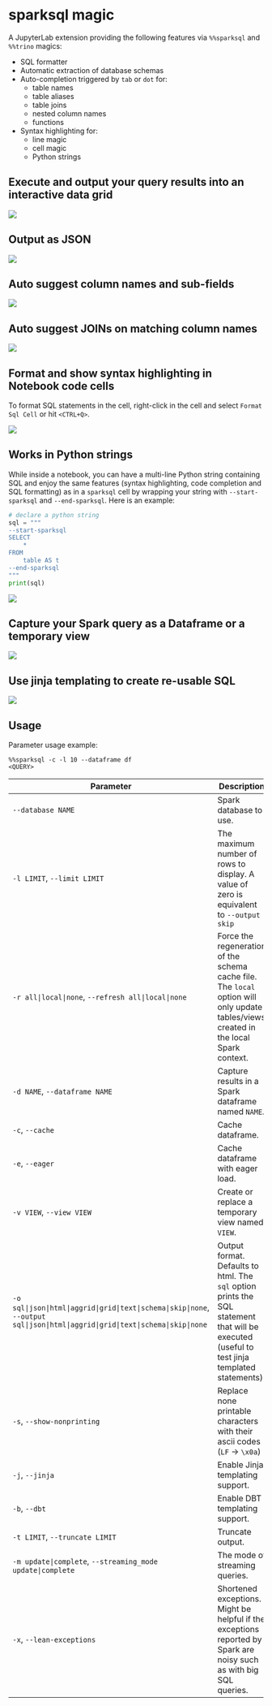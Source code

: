 # sparksql magic

A JupyterLab extension providing the following features via `%%sparksql` and `%%trino` magics:

- SQL formatter
- Automatic extraction of database schemas
- Auto-completion triggered by `tab` or `dot` for:
    - table names
    - table aliases
    - table joins
    - nested column names
    - functions
- Syntax highlighting for:
    - line magic
    - cell magic
    - Python strings


## Execute and output your query results into an interactive data grid
![](img/ipydatagrid.gif)

## Output as JSON
![](img/json-output.gif)

## Auto suggest column names and sub-fields
![](img/sparksql-nested-columns.gif)

## Auto suggest JOINs on matching column names
![](img/spark-inner-join.gif)

## Format and show syntax highlighting in Notebook code cells

To format SQL statements in the cell, right-click in the cell and select `Format Sql Cell` or hit `<CTRL+Q>`.

![](img/format-cell.gif)

## Works in Python strings

While inside a notebook, you can have a multi-line Python string containing SQL and enjoy the same features (syntax highlighting, code completion and SQL formatting)
as in a `sparksql` cell by wrapping your string with `--start-sparksql` and `--end-sparksql`.  Here is an example:
```python
# declare a python string
sql = """
--start-sparksql
SELECT
    *
FROM
    table AS t
--end-sparksql
"""
print(sql)
```

![](https://raw.githubusercontent.com/CybercentreCanada/jupyterlab-sql-editor/main/images//python-string.gif)


## Capture your Spark query as a Dataframe or a temporary view
![](img/args.png)

## Use jinja templating to create re-usable SQL
![](img/jinja.png)


## Usage
Parameter usage example:
```
%%sparksql -c -l 10 --dataframe df
<QUERY>
```

|Parameter|Description|
|---|---|
|`--database NAME`|Spark database to use.|
|`-l LIMIT`, `--limit LIMIT`|The maximum number of rows to display. A value of zero is equivalent to `--output skip`|
|`-r all\|local\|none`, `--refresh all\|local\|none`|Force the regeneration of the schema cache file. The `local` option will only update tables/views created in the local Spark context.|
|`-d NAME`, `--dataframe NAME`|Capture results in a Spark dataframe named `NAME`.|
|`-c`, `--cache`|Cache dataframe.|
|`-e`, `--eager`|Cache dataframe with eager load.|
|`-v VIEW`, `--view VIEW`|Create or replace a temporary view named `VIEW`.|
|`-o sql\|json\|html\|aggrid\|grid\|text\|schema\|skip\|none`, `--output sql\|json\|html\|aggrid\|grid\|text\|schema\|skip\|none`|Output format. Defaults to html. The `sql` option prints the SQL statement that will be executed (useful to test jinja templated statements).|
|`-s`, `--show-nonprinting`|Replace none printable characters with their ascii codes (`LF` -> `\x0a`)|
|`-j`, `--jinja`|Enable Jinja templating support.|
|`-b`, `--dbt`|Enable DBT templating support.|
|`-t LIMIT`, `--truncate LIMIT`|Truncate output.|
|`-m update\|complete`, `--streaming_mode update\|complete`|The mode of streaming queries.|
|`-x`, `--lean-exceptions`|Shortened exceptions. Might be helpful if the exceptions reported by Spark are noisy such as with big SQL queries.|
